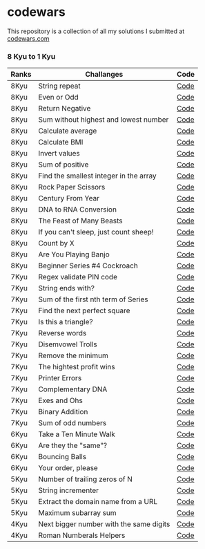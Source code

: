 # codewars

This repository is a collection of all my solutions I submitted at [codewars.com](https://www.codewars.com/)

### 8 Kyu to 1 Kyu

| Ranks  | Challanges |  Code|
| --- | -- |  -- |
| 8Kyu      |  String repeat           | [Code](https://github.com/SimpleLuke/codewars/tree/main/String-repeat)           |
| 8Kyu      |  Even or Odd             | [Code](https://github.com/SimpleLuke/codewars/tree/main/Even-or-Odd)             |
| 8Kyu      |  Return Negative         | [Code](https://github.com/SimpleLuke/codewars/tree/main/Return-Negative)         |
| 8Kyu      |  Sum without highest and lowest number | [Code](https://github.com/SimpleLuke/codewars/tree/main/Sum-without-highest-and-lowest-number) |
| 8Kyu      | Calculate average        |[Code](https://github.com/SimpleLuke/codewars/tree/main/Calculate-average)        |
| 8Kyu      |  Calculate BMI           |[Code](https://github.com/SimpleLuke/codewars/tree/main/Calculate-BMI)            |
| 8Kyu      |  Invert values           |[Code](https://github.com/SimpleLuke/codewars/tree/main/Invert-values)     |
| 8Kyu      |  Sum of positive         |[Code](https://github.com/SimpleLuke/codewars/tree/main/Sum-of-positive)    |
| 8Kyu      | Find the smallest integer in the array |[Code](https://github.com/SimpleLuke/codewars/tree/main/Find-the-smallest-integer-in-the-array)  |
| 8Kyu      |  Rock Paper Scissors     |[Code](https://github.com/SimpleLuke/codewars/tree/main/Rock-Paper-Scissors)  |
| 8Kyu      |  Century From Year      | [Code](https://github.com/SimpleLuke/codewars/tree/main/Century-From-Year)    |
| 8Kyu      |  DNA to RNA Conversion  |[Code](https://github.com/SimpleLuke/codewars/tree/main/DNA-to-RNA-Conversion)  |
| 8Kyu       | The Feast of Many Beasts |[Code](https://github.com/SimpleLuke/codewars/tree/main/The-Feast-of-Many-Beasts)  |
| 8Kyu       | If you can't sleep, just count sheep! |[Code](https://github.com/SimpleLuke/codewars/tree/main/If-you-cant-sleep-just-count-sheep) |
| 8Kyu      | Count by X    |[Code](https://github.com/SimpleLuke/codewars/tree/main/Count-by-X) |
| 8Kyu      | Are You Playing Banjo  |[Code](https://github.com/SimpleLuke/codewars/tree/main/Are-You-Playing-Banjo)  |
| 8Kyu      | Beginner Series #4 Cockroach |[Code](https://github.com/SimpleLuke/codewars/tree/main/Beginner-Series-%234-Cockroach)  |
| 7Kyu      |  Regex validate PIN code | [Code](https://github.com/SimpleLuke/codewars/tree/main/Regex-validate-PIN-code) |
| 7Kyu      |  String ends with?        |[Code](https://github.com/SimpleLuke/codewars/tree/main/String-ends-with)        |
| 7Kyu      |  Sum of the first nth term of Series| [Code](https://github.com/SimpleLuke/codewars/tree/main/Sum-of-the-first-nth-term-of-Series)|
| 7Kyu      |  Find the next perfect square | [Code](https://github.com/SimpleLuke/codewars/tree/main/Find-the-next-perfect-square)|
| 7Kyu      |  Is this a triangle?       |[Code](https://github.com/SimpleLuke/codewars/tree/main/Is-this-a-triangle)     |
| 7Kyu      |  Reverse words             |[Code](https://github.com/SimpleLuke/codewars/tree/main/Reverse-words)     |
| 7Kyu      |  Disemvowel Trolls         |[Code](https://github.com/SimpleLuke/codewars/tree/main/Disemvowel-Trolls)     |
| 7Kyu      |  Remove the minimum        |[Code](https://github.com/SimpleLuke/codewars/tree/main/Remove-the-minimum)   |
| 7Kyu      |  The hightest profit wins  |[Code](https://github.com/SimpleLuke/codewars/tree/main/The-highest-profit-wins)|
| 7Kyu      |  Printer Errors            |[Code](https://github.com/SimpleLuke/codewars/tree/main/Printer-Errors)   |
| 7Kyu      |  Complementary DNA         |[Code](https://github.com/SimpleLuke/codewars/tree/main/Complementary-DNA)    |
| 7Kyu      |  Exes and Ohs              |[Code](https://github.com/SimpleLuke/codewars/tree/main/Exes-and-Ohs)  |
| 7Kyu      |  Binary Addition           |[Code](https://github.com/SimpleLuke/codewars/tree/main/Binary-Addition)   |
| 7Kyu      | Sum of odd numbers         |[Code](https://github.com/SimpleLuke/codewars/tree/main/Sum-of-odd-numbers)    |
| 6Kyu      |  Take a Ten Minute Walk    |[Code](https://github.com/SimpleLuke/codewars/tree/main/Take-a-Ten-Minute-Walk)        |
| 6Kyu      |  Are they the "same"?     |[Code](https://github.com/SimpleLuke/codewars/tree/main/Are-they-the-same)|
| 6Kyu      |  Bouncing Balls           |[Code](https://github.com/SimpleLuke/codewars/tree/main/Bouncing-Balls)              |
| 6Kyu      |  Your order, please       |[Code](https://github.com/SimpleLuke/codewars/tree/main/Your-order-please)        |
| 5Kyu      |  Number of trailing zeros of N |[Code](https://github.com/SimpleLuke/codewars/tree/main/Number-of-trailing-zeros-of-N)    |
| 5Kyu      |  String incrementer   |[Code](https://github.com/SimpleLuke/codewars/tree/main/String-incrementer)   |
| 5Kyu      |  Extract the domain name from a URL |[Code](https://github.com/SimpleLuke/codewars/tree/main/Extract-the-domain-name-from-a-URL)    |
|  5Kyu     | Maximum subarray sum     |[Code](https://github.com/SimpleLuke/codewars/tree/main/Maximum-subarray-sum)       |
| 4Kyu      |  Next bigger number with the same digits  |[Code](https://github.com/SimpleLuke/codewars/tree/main/Next-bigger-number-with-the-same-digits)   |
| 4Kyu      |  Roman Numberals Helpers  |[Code](https://github.com/SimpleLuke/codewars/tree/main/Roman-Numberals-Helper)  |

